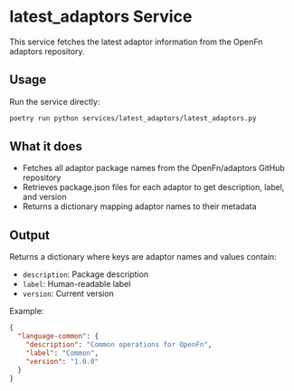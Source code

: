 # latest_adaptors Service

This service fetches the latest adaptor information from the OpenFn adaptors repository.

## Usage

Run the service directly:

```bash
poetry run python services/latest_adaptors/latest_adaptors.py
```

## What it does

- Fetches all adaptor package names from the OpenFn/adaptors GitHub repository
- Retrieves package.json files for each adaptor to get description, label, and version
- Returns a dictionary mapping adaptor names to their metadata

## Output

Returns a dictionary where keys are adaptor names and values contain:
- `description`: Package description
- `label`: Human-readable label
- `version`: Current version

Example:
```json
{
  "language-common": {
    "description": "Common operations for OpenFn",
    "label": "Common",
    "version": "1.0.0"
  }
}
```